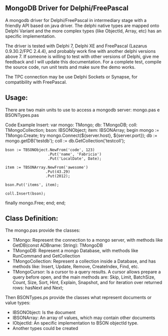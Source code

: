 MongoDB Driver for Delphi/FreePascal
-------------------------

A mongodb driver for Delphi/FreePascal in intermediary stage with a friendly API based on java driver.
The delphi native types are mapped onto Delphi Variant and the more complex types (like ObjectId, Array, etc) 
has an specific implementation.

The driver is tested with Delphi 7, Delphi XE and FreePascal (Lazarus 0.9.30.2/FPC 2.4.4), and probably work fine with another delphi versions above 7.
If someone is willing to test with other versions of Delphi, give me feedback and I will update this documentation. 
For a complete test, compile the source code, run unit tests and make sure the demo works.

The TPC connection may be use Delphi Sockets or Synapse, for compatibility with FreePascal.

Usage:
------
There are two main units to use to access a mongodb server: mongo.pas e BSONTypes.pas

Code Example Insert:
var
  mongo: TMongo;
  db: TMongoDB;
  coll: TMongoCollection;
  bson: IBSONObject;
  item: IBSONArray;
begin
  mongo := TMongo.Create;
  try
    mongo.Connect(${server.host}, ${server.port});
    db := mongo.getDB('testdb');
    coll := db.GetCollection('testcoll');

    bson := TBSONObject.NewFrom('code', 123)
                       .Put('name', 'Fabricio')
                       .Put('LocalDate', Date);

    item := TBSONArray.NewFrom('awesome')
                      .Put(43.29)
                      .Put(2012);

    bson.Put('items', item);

    coll.Insert(bson);
  finally
    mongo.Free;
  end;
end;

Class Definition:
-----------------	
The mongo.pas provide the classes:
 - TMongo: Represent the connection to a mongo server, with methods like GetDB(const ADBname: String): TMongoDB
 - TMongoDB: Represent a mongo Database, with methods like RunCommand and GetCollection
 - TMongoCollection: Represent a collection inside a Database, and has methods like: Insert, Update, Remove, 
                     CreateIndex, Find, etc.
 - TMongoCursor: Is a cursor to a query results. A cursor allows prepare a query before open, and the main methods 
                 are: Skip, Limit, BatchSize, Count, Size, Sort, Hint, Explain, Snapshot, and for iteration over 
								 returned rows: hasNext and Next;

Then BSONTypes.ps provide the classes what represent documents or value types:
 - IBSONObject: Is the document
 - IBSONArray: An array of values, which may contain other documents 
 - IObjectId: An specific implementation to BSON objectId type.
 - Another types could be created				 
								   
